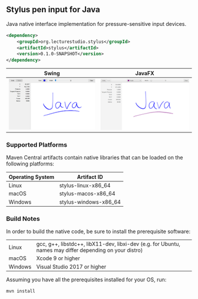 ## Stylus pen input for Java

Java native interface implementation for pressure-sensitive input devices.

```xml
<dependency>
    <groupId>org.lecturestudio.stylus</groupId>
    <artifactId>stylus</artifactId>
    <version>0.1.0-SNAPSHOT</version>
</dependency>
```

Swing                      |  JavaFX
:-------------------------:|:-------------------------:
![lecturePresenter Screenshot](doc/readme/stylus-swing.png)  |  ![lectureEditor Screenshot](doc/readme/stylus-javafx.png)

### Supported Platforms
Maven Central artifacts contain native libraries that can be loaded on the following platforms:

| Operating System | Artifact ID                |
| ---------------- |----------------------------|
| Linux            | stylus-linux-x86_64        |
| macOS            | stylus-macos-x86_64        |
| Windows          | stylus-windows-x86_64      |

### Build Notes

In order to build the native code, be sure to install the prerequisite software:

<table>
  <tr>
    <td>Linux</td>
    <td>gcc, g++, libstdc++, libX11-dev, libxi-dev (e.g. for Ubuntu, names may differ depending on your distro)</td>
  </tr>
  <tr>
    <td>macOS</td>
    <td>Xcode 9 or higher</td>
  </tr>
  <tr>
    <td>Windows</td>
    <td>Visual Studio 2017 or higher</td>
  </tr>
</table>

Assuming you have all the prerequisites installed for your OS, run:

```
mvn install
```
